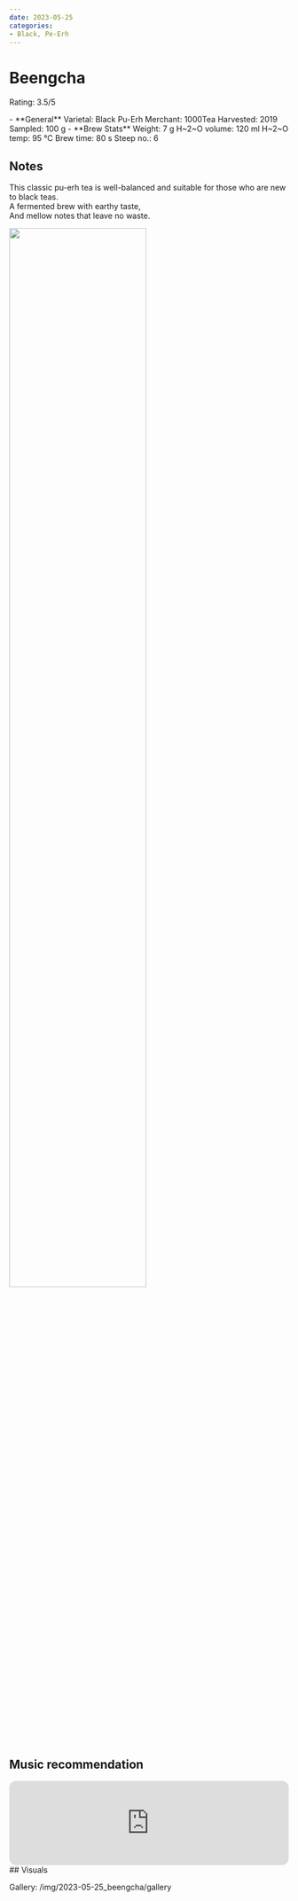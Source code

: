 ```yaml
---
date: 2023-05-25
categories:
- Black, Pe-Erh
---
```

# Beengcha

Rating: 3.5/5

<div class="grid cards" markdown>
- **General**  
Varietal: Black Pu-Erh  
Merchant: 1000Tea  
Harvested: 2019   
Sampled: 100 g  
- **Brew Stats**  
Weight: 7 g   
H~2~O volume: 120 ml  
H~2~O temp: 95 °C   
Brew time: 80 s  
Steep no.: 6  
</div>

## Notes
This classic pu-erh tea is well-balanced and suitable for those who are new to black teas.  
A fermented brew with earthy taste,  
And mellow notes that leave no waste.

<img src="/img/2023-05-25_beengcha/wheel.svg" width="70%"></img>

<!-- more -->

## Music recommendation

<iframe style="border-radius:12px" src="https://open.spotify.com/embed/track/6qReWcyQMZLn8pRwin3r0u?utm_source=generator&theme=0" width="100%" height="152" frameBorder="0" allowfullscreen="" allow="autoplay; clipboard-write; encrypted-media; fullscreen; picture-in-picture" loading="lazy"></iframe>
## Visuals  

Gallery: /img/2023-05-25_beengcha/gallery

